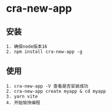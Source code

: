 cra-new-app
====

## 安装
```
1. 确保node版本16
2. npm install cra-new-app -g
```
## 使用
```
1. cra-new-app -V 查看是否安装成功
2. cra-new-app create myapp & cd myapp
3. yarn vite
4. 开始愉快编程
```